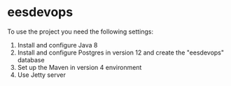 # eesdevops

To use the project you need the following settings:

1. Install and configure Java 8
2. Install and configure Postgres in version 12 and create the "eesdevops" database
3. Set up the Maven in version 4 environment
5. Use Jetty server

